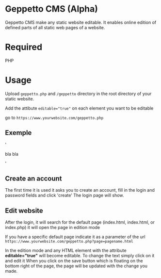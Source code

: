 # Geppetto CMS (Alpha)

Geppetto CMS make any static website editable. It enables online edition of defined parts of all static web pages of a website.

# Required

PHP

# Usage

Upload `geppetto.php` and  `/geppetto` directory in the root directory of your static website.

Add the attibute `editable="true"` on each element you want to be editable 

go to `https://www.yourwebsite.com/geppetto.php`

## Exemple
'<p editable="true">bla bla</p>'



## Create an account

The first time it is used it asks you to create an account, fill in the login and password fields and click 'create'
The login page will show.

## Edit website

After the login, it will search for the default page (index.html, index.html, or index.php) it will open the page in edition mode 

If you have a specific default page indicate it as a parameter of the url `https://www.yourwebsite.com/geppetto.php?page=pagename.html`

In the edition mode and any HTML element with the attribute __editable="true"__ will become editable. To change the text simply click on it and edit it 
When you click on the save button which is floating on the bottom right of the page, the page will be updated with the change you made.
